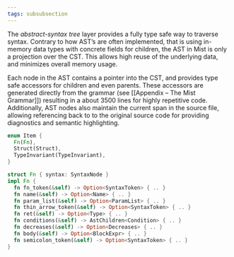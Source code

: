 ```yaml
---
tags: subsubsection
---
```


The _abstract-syntax tree_ layer provides a fully type safe way to traverse syntax. Contrary to how AST’s are often implemented, that is using in-memory data types with concrete fields for children, the AST in Mist is only a projection over the CST. This allows high reuse of the underlying data, and minimizes overall memory usage.

Each node in the AST contains a pointer into the CST, and provides type safe accessors for children and even parents. These accessors are generated directly from the grammar (see [[Appendix – The Mist Grammar]]) resulting in a about 3500 lines for highly repetitive code. Additionally, AST nodes also maintain the current span in the source file, allowing referencing back to to the original source code for providing diagnostics and semantic highlighting.

```rust
enum Item {
  Fn(Fn),
  Struct(Struct),
  TypeInvariant(TypeInvariant),
}
```

```rust
struct Fn { syntax: SyntaxNode }
impl Fn {
  fn fn_token(&self) -> Option<SyntaxToken> { .. }
  fn name(&self) -> Option<Name> { .. }
  fn param_list(&self) -> Option<ParamList> { .. }
  fn thin_arrow_token(&self) -> Option<SyntaxToken> { .. }
  fn ret(&self) -> Option<Type> { .. }
  fn conditions(&self) -> AstChildren<Condition> { .. }
  fn decreases(&self) -> Option<Decreases> { .. }
  fn body(&self) -> Option<BlockExpr> { .. }
  fn semicolon_token(&self) -> Option<SyntaxToken> { .. }
}
```